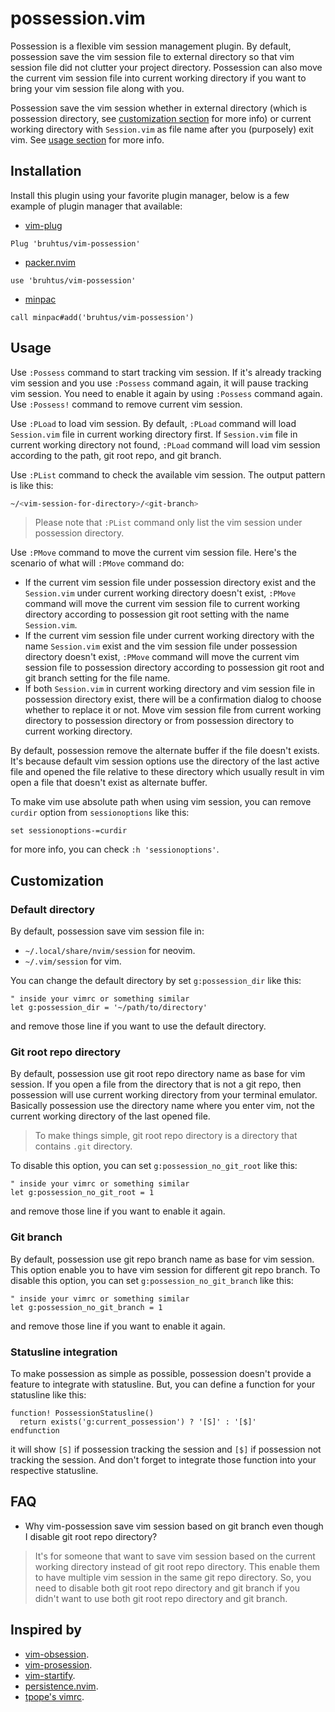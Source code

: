 # possession.vim

Possession is a flexible vim session management plugin. By default, possession save the vim session file to external directory so that vim session file did not clutter your project directory. Possession can also move the current vim session file into current working directory if you want to bring your vim session file along with you.

Possession save the vim session whether in external directory (which is possession directory, see [customization section](#customization) for more info) or current working directory with `Session.vim` as file name after you (purposely) exit vim. See [usage section](#usage) for more info.

## Installation

Install this plugin using your favorite plugin manager, below is a few example of plugin manager that available:
- [vim-plug](https://github.com/junegunn/vim-plug)
```vim
Plug 'bruhtus/vim-possession'
```
- [packer.nvim](https://github.com/wbthomason/packer.nvim)
```vim
use 'bruhtus/vim-possession'
```
- [minpac](https://github.com/k-takata/minpac)
```vim
call minpac#add('bruhtus/vim-possession')
```

## Usage

Use `:Possess` command to start tracking vim session. If it's already tracking vim session and you use `:Possess` command again, it will pause tracking vim session. You need to enable it again by using `:Possess` command again. Use `:Possess!` command to remove current vim session.

Use `:PLoad` to load vim session. By default, `:PLoad` command will load `Session.vim` file in current working directory first. If `Session.vim` file in current working directory not found, `:PLoad` command will load vim session according to the path, git root repo, and git branch.

Use `:PList` command to check the available vim session. The output pattern is like this:
```sh
~/<vim-session-for-directory>/<git-branch>
```

> Please note that `:PList` command only list the vim session under possession directory.

Use `:PMove` command to move the current vim session file. Here's the scenario of what will `:PMove` command do:
- If the current vim session file under possession directory exist and the `Session.vim` under current working directory doesn't exist, `:PMove` command will move the current vim session file to current working directory according to possession git root setting with the name `Session.vim`.
- If the current vim session file under current working directory with the name `Session.vim` exist and the vim session file under possession directory doesn't exist, `:PMove` command will move the current vim session file to possession directory according to possession git root and git branch setting for the file name.
- If both `Session.vim` in current working directory and vim session file in possession directory exist, there will be a confirmation dialog to choose whether to replace it or not. Move vim session file from current working directory to possession directory or from possession directory to current working directory.

By default, possession remove the alternate buffer if the file doesn't exists. It's because default vim session options use the directory of the last active file and opened the file relative to these directory which usually result in vim open a file that doesn't exist as alternate buffer.

To make vim use absolute path when using vim session, you can remove `curdir` option from `sessionoptions` like this:
```vim
set sessionoptions-=curdir
```
for more info, you can check `:h 'sessionoptions'`.

## Customization

### Default directory

By default, possession save vim session file in:
- `~/.local/share/nvim/session` for neovim.
- `~/.vim/session` for vim.

You can change the default directory by set `g:possession_dir` like this:
```vim
" inside your vimrc or something similar
let g:possession_dir = '~/path/to/directory'
```
and remove those line if you want to use the default directory.

### Git root repo directory

By default, possession use git root repo directory name as base for vim session. If you open a file from the directory that is not a git repo, then possession will use current working directory from your terminal emulator. Basically possession use the directory name where you enter vim, not the current working directory of the last opened file.

> To make things simple, git root repo directory is a directory that contains `.git` directory.

To disable this option, you can set `g:possession_no_git_root` like this:
```vim
" inside your vimrc or something similar
let g:possession_no_git_root = 1
```
and remove those line if you want to enable it again.

### Git branch

By default, possession use git repo branch name as base for vim session. This option enable you to have vim session for different git repo branch. To disable this option, you can set `g:possession_no_git_branch` like this:
```vim
" inside your vimrc or something similar
let g:possession_no_git_branch = 1
```
and remove those line if you want to enable it again.

### Statusline integration

To make possession as simple as possible, possession doesn't provide a feature to integrate with statusline. But, you can define a function for your statusline like this:
```vim
function! PossessionStatusline()
  return exists('g:current_possession') ? '[S]' : '[$]'
endfunction
```
it will show `[S]` if possession tracking the session and `[$]` if possession not tracking the session. And don't forget to integrate those function into your respective statusline.

## FAQ

- Why vim-possession save vim session based on git branch even though I disable git root repo directory?

> It's for someone that want to save vim session based on the current working directory instead of git root repo directory. This enable them to have multiple vim session in the same git repo directory. So, you need to disable both git root repo directory and git branch if you didn't want to use both git root repo directory and git branch.

## Inspired by

- [vim-obsession](https://github.com/tpope/vim-obsession).
- [vim-prosession](https://github.com/dhruvasagar/vim-prosession).
- [vim-startify](https://github.com/mhinz/vim-startify).
- [persistence.nvim](https://github.com/folke/persistence.nvim).
- [tpope's vimrc](https://github.com/tpope/tpope/blob/964a173278f9ef556e76d4e778347745fba92e0b/.vimrc#L493-L496).
